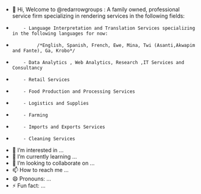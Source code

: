 - 👋 Hi, Welcome to @redarrowgroups : A family owned, professional service firm specializing in rendering services in the following fields:
-         - Language Interpretation and Translation Services specializing in the following languages for now:
-              /*English, Spanish, French, Ewe, Mina, Twi (Asanti,Akwapim and Fante), Ga, Krobo*/
-         - Data Analytics , Web Analytics, Research ,IT Services and Consultancy
-         - Retail Services
-         - Food Production and Processing Services
-         - Logistics and Supplies
-         - Farming
-         - Imports and Exports Services
-         - Cleaning Services
- 👀 I’m interested in ...
- 🌱 I’m currently learning ...
- 💞️ I’m looking to collaborate on ...
- 📫 How to reach me ...
- 😄 Pronouns: ...
- ⚡ Fun fact: ...

<!---
redarrowgroups/redarrowgroups is a ✨ special ✨ repository because its `README.md` (this file) appears on your GitHub profile.
You can click the Preview link to take a look at your changes.
--->
